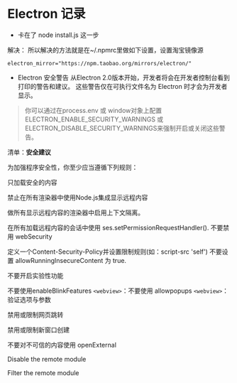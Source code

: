 # Electron 记录

- 卡在了 node install.js 这一步

解决：
所以解决的方法就是在~/.npmrc里做如下设置，设置淘宝镜像源

`electron_mirror="https://npm.taobao.org/mirrors/electron/"`

- Electron 安全警告
从Electron 2.0版本开始，开发者将会在开发者控制台看到打印的警告和建议。 这些警告仅在可执行文件名为 Electron 时才会为开发者显示。

> 你可以通过在process.env 或 window对象上配置ELECTRON_ENABLE_SECURITY_WARNINGS 或ELECTRON_DISABLE_SECURITY_WARNINGS来强制开启或关闭这些警告。

清单：**安全建议**

为加强程序安全性，你至少应当遵循下列规则：

只加载安全的内容

禁止在所有渲染器中使用Node.js集成显示远程内容

做所有显示远程内容的渲染器中启用上下文隔离。

在所有加载远程内容的会话中使用 ses.setPermissionRequestHandler().
不要禁用 webSecurity

定义一个Content-Security-Policy并设置限制规则(如：script-src 'self')
不要设置 allowRunningInsecureContent 为 true.

不要开启实验性功能

不要使用enableBlinkFeatures
`<webview>`：不要使用 allowpopups
`<webview>`：验证选项与参数

禁用或限制网页跳转

禁用或限制新窗口创建

不要对不可信的内容使用 openExternal

Disable the remote module

Filter the remote module
